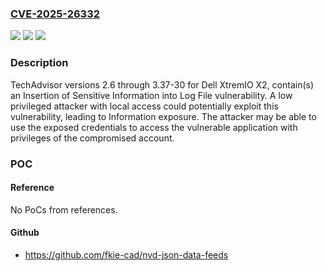 ### [CVE-2025-26332](https://cve.mitre.org/cgi-bin/cvename.cgi?name=CVE-2025-26332)
![](https://img.shields.io/static/v1?label=Product&message=TechAdvisor&color=blue)
![](https://img.shields.io/static/v1?label=Version&message=2.6%20&color=brightgreen)
![](https://img.shields.io/static/v1?label=Vulnerability&message=CWE-532%3A%20Insertion%20of%20Sensitive%20Information%20into%20Log%20File&color=brightgreen)

### Description

TechAdvisor versions 2.6 through 3.37-30 for Dell XtremIO X2, contain(s) an Insertion of Sensitive Information into Log File vulnerability. A low privileged attacker with local access could potentially exploit this vulnerability, leading to Information exposure. The attacker may be able to use the exposed credentials to access the vulnerable application with privileges of the compromised account.

### POC

#### Reference
No PoCs from references.

#### Github
- https://github.com/fkie-cad/nvd-json-data-feeds


